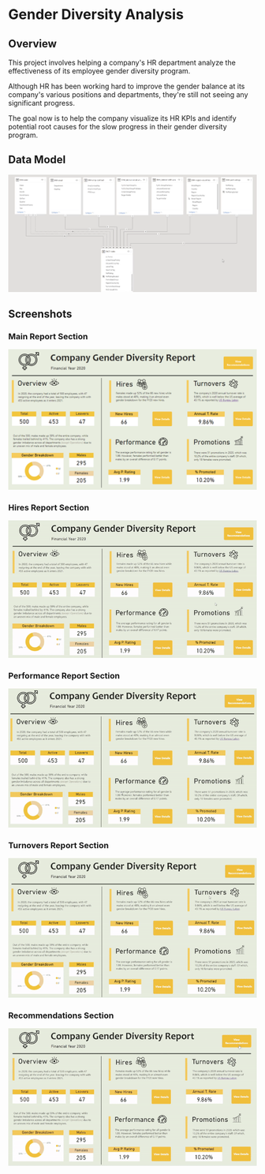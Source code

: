 # Gender Diversity Analysis

## Overview
This project involves helping a company's HR department analyze the effectiveness of its employee gender diversity program.  

Although HR has been working hard to improve the gender balance at its company's various positions and departments, they're still not seeing any significant progress. 

The goal now is to help the company visualize its HR KPIs and identify potential root causes for the slow progress in their gender diversity program.

## Data Model
<img width="620" alt="Data Model" src="https://raw.githubusercontent.com/adamyangyang/gender-diversity-analysis/main/dashboard-report/data-model.gif">

## Screenshots

### Main Report Section
![Main Report](https://raw.githubusercontent.com/adamyangyang/gender-diversity-analysis/main/dashboard-report/main-dashboard-report.png)

### Hires Report Section
![Hires Report Section](https://raw.githubusercontent.com/adamyangyang/gender-diversity-analysis/main/dashboard-report/gifs/hires-report.gif)

### Performance Report Section
![Performance Report Section](https://raw.githubusercontent.com/adamyangyang/gender-diversity-analysis/main/dashboard-report/gifs/performance-report.gif)

### Turnovers Report Section
![Turnovers Report Section](https://raw.githubusercontent.com/adamyangyang/gender-diversity-analysis/main/dashboard-report/gifs/turnovers-report.gif)

### Recommendations Section
![Recommendations Section](https://raw.githubusercontent.com/adamyangyang/gender-diversity-analysis/main/dashboard-report/gifs/recommendations.gif)

